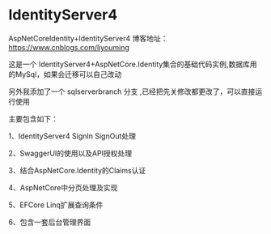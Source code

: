 # IdentityServer4
AspNetCoreIdentity+IdentityServer4
博客地址：https://www.cnblogs.com/liyouming

这是一个 IdentityServer4+AspNetCore.Identity集合的基础代码实例,数据库用的MySql，如果会迁移可以自己改动

另外我添加了一个 sqlserverbranch 分支 ,已经把先关修改都更改了，可以直接运行使用

主要包含如下：

1、IdentityServer4 SignIn SignOut处理

2、SwaggerUI的使用以及API授权处理

3、结合AspNetCore.Identity的Claims认证

4、AspNetCore中分页处理及实现

5、EFCore Linq扩展查询条件

6、包含一套后台管理界面


